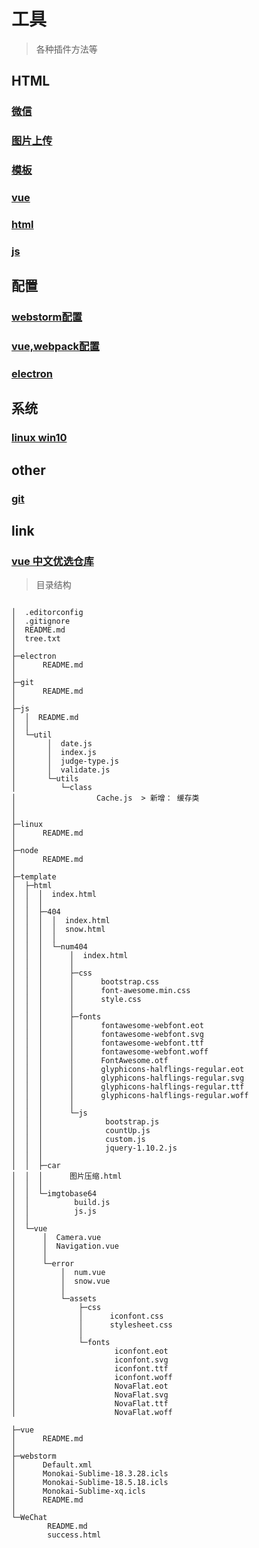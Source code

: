 # 工具

> 各种插件方法等



## HTML

### [微信](./WeChat/)


### [图片上传](./imgtobase64/)


### [模板](./template/)


### [vue](./vue/template)


### [html](./html/)


### [js](./js/)



## 配置

### [webstorm配置](./webstorm/)


### [vue,webpack配置](./vue)


### [electron](./electron/)




## 系统

### [linux win10](./linux/)



## other

### [git](./git/)



## link

### [vue 中文优选仓库](https://www.jianshu.com/p/584e46bbb873)


> 目录结构
```

│  .editorconfig
│  .gitignore
│  README.md
│  tree.txt
│
├─electron
│      README.md
│
├─git
│      README.md
│
├─js
│  │  README.md
│  │
│  └─util
│       │  date.js
│       │  index.js
│       │  judge-type.js
│       │  validate.js
│       └─utils
│          └─class
│                  Cache.js  > 新增： 缓存类
│
│
├─linux
│      README.md
│
├─node
│      README.md
│
├─template
│  ├─html
│  │  │  index.html
│  │  │
│  │  ├─404
│  │  │  │  index.html
│  │  │  │  snow.html
│  │  │  │
│  │  │  └─num404
│  │  │      │  index.html
│  │  │      │
│  │  │      ├─css
│  │  │      │      bootstrap.css
│  │  │      │      font-awesome.min.css
│  │  │      │      style.css
│  │  │      │
│  │  │      ├─fonts
│  │  │      │      fontawesome-webfont.eot
│  │  │      │      fontawesome-webfont.svg
│  │  │      │      fontawesome-webfont.ttf
│  │  │      │      fontawesome-webfont.woff
│  │  │      │      FontAwesome.otf
│  │  │      │      glyphicons-halflings-regular.eot
│  │  │      │      glyphicons-halflings-regular.svg
│  │  │      │      glyphicons-halflings-regular.ttf
│  │  │      │      glyphicons-halflings-regular.woff
│  │  │      │
│  │  │      └─js
│  │  │              bootstrap.js
│  │  │              countUp.js
│  │  │              custom.js
│  │  │              jquery-1.10.2.js
│  │  │
│  │  ├─car
│  │  │      图片压缩.html
│  │  │
│  │  └─imgtobase64
│  │          build.js
│  │          js.js
│  │
│  └─vue
│      │  Camera.vue
│      │  Navigation.vue
│      │
│      └─error
│          │  num.vue
│          │  snow.vue
│          │
│          └─assets
│              ├─css
│              │      iconfont.css
│              │      stylesheet.css
│              │
│              └─fonts
│                      iconfont.eot
│                      iconfont.svg
│                      iconfont.ttf
│                      iconfont.woff
│                      NovaFlat.eot
│                      NovaFlat.svg
│                      NovaFlat.ttf
│                      NovaFlat.woff

├─vue
│      README.md
│
├─webstorm
│      Default.xml
│      Monokai-Sublime-18.3.28.icls
│      Monokai-Sublime-18.5.18.icls
│      Monokai-Sublime-xq.icls
│      README.md
│
└─WeChat
        README.md
        success.html


```
